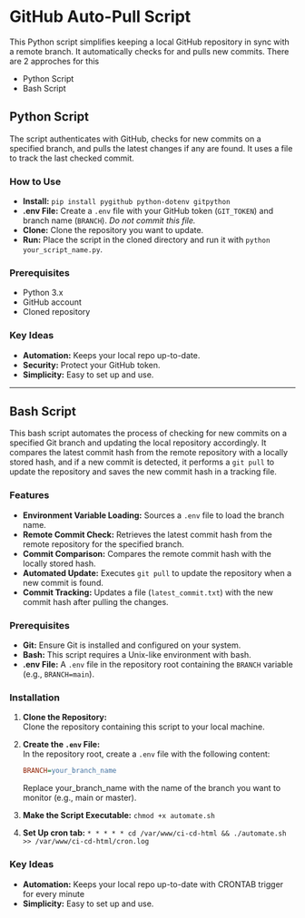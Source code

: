 # GitHub Auto-Pull Script

This Python script simplifies keeping a local GitHub repository in sync with a remote branch. It automatically checks for and pulls new commits. There are 2 approches for this

- Python Script
- Bash Script

## Python Script
The script authenticates with GitHub, checks for new commits on a specified branch, and pulls the latest changes if any are found.  It uses a file to track the last checked commit.

### How to Use

- **Install:** `pip install pygithub python-dotenv gitpython`
- **.env File:** Create a `.env` file with your GitHub token (`GIT_TOKEN`) and branch name (`BRANCH`).  *Do not commit this file.*
- **Clone:** Clone the repository you want to update.
- **Run:** Place the script in the cloned directory and run it with `python your_script_name.py`.

### Prerequisites

* Python 3.x
* GitHub account
* Cloned repository

### Key Ideas

* **Automation:**  Keeps your local repo up-to-date.
* **Security:** Protect your GitHub token.
* **Simplicity:** Easy to set up and use.

--- 

## Bash Script
This bash script automates the process of checking for new commits on a specified Git branch and updating the local repository accordingly. It compares the latest commit hash from the remote repository with a locally stored hash, and if a new commit is detected, it performs a `git pull` to update the repository and saves the new commit hash in a tracking file.

### Features
- **Environment Variable Loading:** Sources a `.env` file to load the branch name.
- **Remote Commit Check:** Retrieves the latest commit hash from the remote repository for the specified branch.
- **Commit Comparison:** Compares the remote commit hash with the locally stored hash.
- **Automated Update:** Executes `git pull` to update the repository when a new commit is found.
- **Commit Tracking:** Updates a file (`latest_commit.txt`) with the new commit hash after pulling the changes.

### Prerequisites
- **Git:** Ensure Git is installed and configured on your system.
- **Bash:** This script requires a Unix-like environment with bash.
- **.env File:** A `.env` file in the repository root containing the `BRANCH` variable (e.g., `BRANCH=main`).

### Installation

1. **Clone the Repository:**  
   Clone the repository containing this script to your local machine.

2. **Create the `.env` File:**  
   In the repository root, create a `.env` file with the following content:
   ```ini
   BRANCH=your_branch_name
   ```
   Replace your_branch_name with the name of the branch you want to monitor (e.g., main or master).

3. **Make the Script Executable:**
   ``` chmod +x automate.sh ```

4. **Set Up cron tab:**
    ```* * * * * cd /var/www/ci-cd-html && ./automate.sh >> /var/www/ci-cd-html/cron.log```

### Key Ideas

* **Automation:**  Keeps your local repo up-to-date with CRONTAB trigger for every minute
* **Simplicity:** Easy to set up and use.

